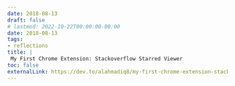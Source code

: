```yaml
---
date: 2018-08-13
draft: false
# lastmod: 2022-10-22T00:00:00-00:00
date: 2018-08-13
tags:
- reflections
title: |
 My First Chrome Extension: Stackoverflow Starred Viewer
toc: false
externalLink: https://dev.to/alahmadiq8/my-first-chrome-extension-stackoverflow-starred-viewer-1nm6
---
```


